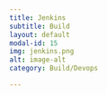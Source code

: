 ```yaml
---
title: Jenkins
subtitle: Build
layout: default
modal-id: 15
img: jenkins.png
alt: image-alt
category: Build/Devops

---
```

